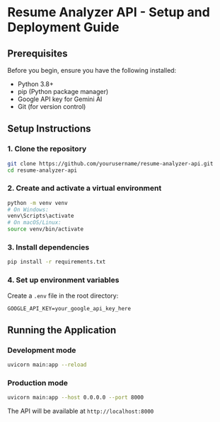 # Resume Analyzer API - Setup and Deployment Guide



## Prerequisites

Before you begin, ensure you have the following installed:
- Python 3.8+
- pip (Python package manager)
- Google API key for Gemini AI
- Git (for version control)

## Setup Instructions

### 1. Clone the repository
```bash
git clone https://github.com/yourusername/resume-analyzer-api.git
cd resume-analyzer-api
```

### 2. Create and activate a virtual environment
```bash
python -m venv venv
# On Windows:
venv\Scripts\activate
# On macOS/Linux:
source venv/bin/activate
```

### 3. Install dependencies
```bash
pip install -r requirements.txt
```

### 4. Set up environment variables
Create a `.env` file in the root directory:
```env
GOOGLE_API_KEY=your_google_api_key_here
```

## Running the Application

### Development mode
```bash
uvicorn main:app --reload
```

### Production mode
```bash
uvicorn main:app --host 0.0.0.0 --port 8000
```

The API will be available at `http://localhost:8000`
